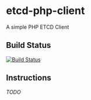 etcd-php-client
===============

A simple PHP ETCD Client

Build Status
------------
[![Build Status](https://travis-ci.org/proudlygeek/etcd-php-client.svg?branch=master)](https://travis-ci.org/proudlygeek/etcd-php-client)

Instructions
-----------

*TODO*
